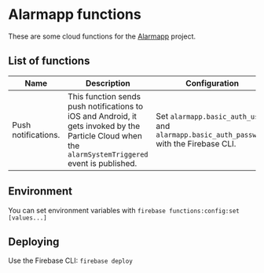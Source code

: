 # Alarmapp functions

These are some cloud functions for the [Alarmapp](https://github.com/ramomar/alarmapp) project.

## List of functions

| Name                                               | Description        | Configuration |
|----------------------------------------------------|--------------------|---------------|
| Push notifications. | This function sends push notifications to iOS and Android, it gets invoked by the Particle Cloud when the `alarmSystemTriggered` event is published. | Set `alarmapp.basic_auth_user` and `alarmapp.basic_auth_password` with the Firebase CLI. |

## Environment

You can set environment variables with `firebase functions:config:set [values...]`

## Deploying

Use the Firebase CLI: `firebase deploy` 
